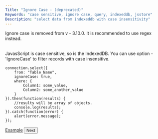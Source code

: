 ```yaml
---
Title: "Ignore Case - (deprecated)"
Keywords: "case sensitive, ignore case, query, indexeddb, jsstore"
Description: "select data from indexeddb with case insensitivity"
---
```


<div class="highlight">
Ignore case is removed from v - 3.10.0. It is recommended to use regex instead.
</div>
<br>

JavasScript is case sensitive, so is the IndexedDB. You can use option - 'IgnoreCase' to filter records with case insensitive.


```
connection.select({
    from: "Table_Name",
    ignoreCase: true,
    where: {
        Column1: some_value,
        Column2: some_another_value
    }
}).then(function(results) {
    //results will be array of objects.
    console.log(results);
}).catch(function(error) {
    alert(error.message);
});
```

<p class="margin-top-40px text-center">
    <a class="btn info" target="_blank" href="https://ujjwalguptaofficial.github.io/idbstudio/?db=Demo&query=select(%7B%0A%20%20%20%20from%3A%20%22Customers%22%2C%0A%20%20%20%20ignoreCase%3Atrue%2C%0A%20%20%20%20where%3A%7B%0A%20%20%20%20%20%20%20%20country%3A'mexico'%0A%20%20%20%20%7D%0A%7D)%3B%0A">Example</a>
    <button class="btn info btnNext">Next</button>
</p>